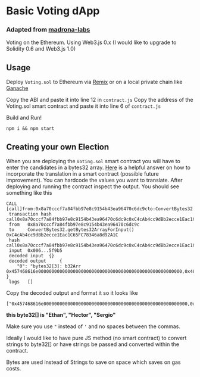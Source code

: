 # Basic Voting dApp
### Adapted from [madrona-labs](https://github.com/madrona-labs/voting)

Voting on the Ethereum. 
Using Web3.js 0.x (I would like to upgrade to Solidity 0.6 and Web3.js 1.0)

## Usage
Deploy ```Voting.sol``` to Ethereum via [Remix](https://remix.ethereum.org/) or on a local private chain like [Ganache](https://www.trufflesuite.com/ganache)

Copy the ABI and paste it into line 12 in ```contract.js```
Copy the address of the Voting.sol smart contract and paste it into line 6 of ```contract.js```

Build and Run!

```
npm i && npm start
```

## Creating your own Election
When you are deploying the ```Voting.sol``` smart contract you will have to enter the candidates in a bytes32 array. [Here](https://ethereum.stackexchange.com/questions/50310/how-to-pass-the-value-in-bytes32-array) is a helpful answer on how to incorporate the translation in a smart contract (possible future improvement). You can hardcode the values you want to translate. After deploying and running the contract inspect the output. You should see something like this

```
CALL
[call]from:0x8a70cccf7a84fbb97e8c9154b43ea96470c6dc9cto:ConvertBytes32.getBytes32ArrayForInput()data:0x006...5f9b5
 transaction hash 	call0x8a70cccf7a84fbb97e8c9154b43ea96470c6dc9c0xC4cAb4cc9dBb2ecce1Eac1C65FC78346a8d92A1C0x0065f9b5
 from 	0x8a70cccf7a84fbb97e8c9154b43ea96470c6dc9c
 to 	ConvertBytes32.getBytes32ArrayForInput() 0xC4cAb4cc9dBb2ecce1Eac1C65FC78346a8d92A1C
 hash 	call0x8a70cccf7a84fbb97e8c9154b43ea96470c6dc9c0xC4cAb4cc9dBb2ecce1Eac1C65FC78346a8d92A1C0x0065f9b5
 input 	0x006...5f9b5
 decoded input 	{}
 decoded output 	{
	"0": "bytes32[3]: b32Arr 0x457468616e000000000000000000000000000000000000000000000000000000,0x486563746f720000000000000000000000000000000000000000000000000000,0x53657267696f0000000000000000000000000000000000000000000000000000"
}
 logs 	[]
```

Copy the decoded output and format it so it looks like

```
["0x457468616e000000000000000000000000000000000000000000000000000000,0x486563746f720000000000000000000000000000000000000000000000000000,0x53657267696f0000000000000000000000000000000000000000000000000000"]
```

**this byte32[] is "Ethan", "Hector", "Sergio"**

Make sure you use ```"``` instead of ```'``` and no spaces between the commas. 

Ideally I would like to have pure JS method (no smart contract) to convert strings to byte32[] or have strings be passed and converted within the contract. 

Bytes are used instead of Strings to save on space which saves on gas costs. 
